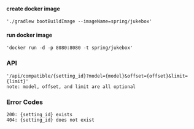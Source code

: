 #### create docker image
    './gradlew bootBuildImage --imageName=spring/jukebox'
#### run docker image
    'docker run -d -p 8080:8080 -t spring/jukebox'
    
### API 
    '/api/compatible/{setting_id}?model={model}&offset={offset}&limit={limit}'
    note: model, offset, and limit are all optional
    
### Error Codes
    200: {setting_id} exists
    404: {setting_id} does not exist